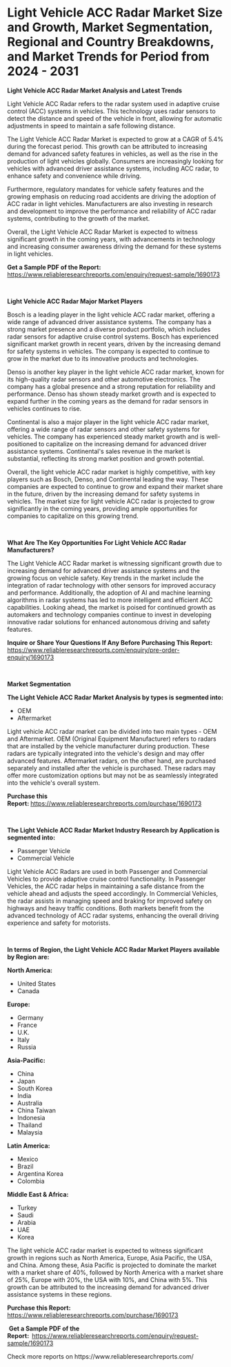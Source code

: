 <p><h1>Light Vehicle ACC Radar Market Size and Growth, Market Segmentation, Regional and Country Breakdowns, and Market Trends for Period from 2024 -  2031</h1></p><p><strong>Light Vehicle ACC Radar Market Analysis and Latest Trends</strong></p>
<p><p>Light Vehicle ACC Radar refers to the radar system used in adaptive cruise control (ACC) systems in vehicles. This technology uses radar sensors to detect the distance and speed of the vehicle in front, allowing for automatic adjustments in speed to maintain a safe following distance.</p><p>The Light Vehicle ACC Radar Market is expected to grow at a CAGR of 5.4% during the forecast period. This growth can be attributed to increasing demand for advanced safety features in vehicles, as well as the rise in the production of light vehicles globally. Consumers are increasingly looking for vehicles with advanced driver assistance systems, including ACC radar, to enhance safety and convenience while driving.</p><p>Furthermore, regulatory mandates for vehicle safety features and the growing emphasis on reducing road accidents are driving the adoption of ACC radar in light vehicles. Manufacturers are also investing in research and development to improve the performance and reliability of ACC radar systems, contributing to the growth of the market.</p><p>Overall, the Light Vehicle ACC Radar Market is expected to witness significant growth in the coming years, with advancements in technology and increasing consumer awareness driving the demand for these systems in light vehicles.</p></p>
<p><strong>Get a Sample PDF of the Report:&nbsp;</strong> <a href="https://www.reliableresearchreports.com/enquiry/request-sample/1690173">https://www.reliableresearchreports.com/enquiry/request-sample/1690173</a></p>
<p>&nbsp;</p>
<p><strong>Light Vehicle ACC Radar Major Market Players</strong></p>
<p><p>Bosch is a leading player in the light vehicle ACC radar market, offering a wide range of advanced driver assistance systems. The company has a strong market presence and a diverse product portfolio, which includes radar sensors for adaptive cruise control systems. Bosch has experienced significant market growth in recent years, driven by the increasing demand for safety systems in vehicles. The company is expected to continue to grow in the market due to its innovative products and technologies.</p><p>Denso is another key player in the light vehicle ACC radar market, known for its high-quality radar sensors and other automotive electronics. The company has a global presence and a strong reputation for reliability and performance. Denso has shown steady market growth and is expected to expand further in the coming years as the demand for radar sensors in vehicles continues to rise.</p><p>Continental is also a major player in the light vehicle ACC radar market, offering a wide range of radar sensors and other safety systems for vehicles. The company has experienced steady market growth and is well-positioned to capitalize on the increasing demand for advanced driver assistance systems. Continental's sales revenue in the market is substantial, reflecting its strong market position and growth potential.</p><p>Overall, the light vehicle ACC radar market is highly competitive, with key players such as Bosch, Denso, and Continental leading the way. These companies are expected to continue to grow and expand their market share in the future, driven by the increasing demand for safety systems in vehicles. The market size for light vehicle ACC radar is projected to grow significantly in the coming years, providing ample opportunities for companies to capitalize on this growing trend.</p></p>
<p>&nbsp;</p>
<p><strong>What Are The Key Opportunities For Light Vehicle ACC Radar Manufacturers?</strong></p>
<p><p>The Light Vehicle ACC Radar market is witnessing significant growth due to increasing demand for advanced driver assistance systems and the growing focus on vehicle safety. Key trends in the market include the integration of radar technology with other sensors for improved accuracy and performance. Additionally, the adoption of AI and machine learning algorithms in radar systems has led to more intelligent and efficient ACC capabilities. Looking ahead, the market is poised for continued growth as automakers and technology companies continue to invest in developing innovative radar solutions for enhanced autonomous driving and safety features.</p></p>
<p><strong>Inquire or Share Your Questions If Any Before Purchasing This Report:</strong> <a href="https://www.reliableresearchreports.com/enquiry/pre-order-enquiry/1690173">https://www.reliableresearchreports.com/enquiry/pre-order-enquiry/1690173</a></p>
<p>&nbsp;</p>
<p><strong>Market Segmentation</strong></p>
<p><strong>The Light Vehicle ACC Radar Market Analysis by types is segmented into:</strong></p>
<p><ul><li>OEM</li><li>Aftermarket</li></ul></p>
<p><p>Light vehicle ACC radar market can be divided into two main types - OEM and Aftermarket. OEM (Original Equipment Manufacturer) refers to radars that are installed by the vehicle manufacturer during production. These radars are typically integrated into the vehicle's design and may offer advanced features. Aftermarket radars, on the other hand, are purchased separately and installed after the vehicle is purchased. These radars may offer more customization options but may not be as seamlessly integrated into the vehicle's overall system.</p></p>
<p><strong>Purchase this Report:&nbsp;</strong><a href="https://www.reliableresearchreports.com/purchase/1690173">https://www.reliableresearchreports.com/purchase/1690173</a></p>
<p>&nbsp;</p>
<p><strong>The Light Vehicle ACC Radar Market Industry Research by Application is segmented into:</strong></p>
<p><ul><li>Passenger Vehicle</li><li>Commercial Vehicle</li></ul></p>
<p><p>Light Vehicle ACC Radars are used in both Passenger and Commercial Vehicles to provide adaptive cruise control functionality. In Passenger Vehicles, the ACC radar helps in maintaining a safe distance from the vehicle ahead and adjusts the speed accordingly. In Commercial Vehicles, the radar assists in managing speed and braking for improved safety on highways and heavy traffic conditions. Both markets benefit from the advanced technology of ACC radar systems, enhancing the overall driving experience and safety for motorists.</p></p>
<p>&nbsp;</p>
<p><strong>In terms of Region, the Light Vehicle ACC Radar Market Players available by Region are:</strong></p>
<p>
    <p> <strong> North America: </strong>
        <ul>
            <li>United States</li>
            <li>Canada</li>
        </ul>
        </p> 
    <p> <strong> Europe: </strong>
        <ul>
            <li>Germany</li>
            <li>France</li>
            <li>U.K.</li>
            <li>Italy</li>
            <li>Russia</li>
        </ul>
        </p> 
    <p> <strong> Asia-Pacific: </strong>
        <ul>
            <li>China</li>
            <li>Japan</li>
            <li>South Korea</li>
            <li>India</li>
            <li>Australia</li>
            <li>China Taiwan</li>
            <li>Indonesia</li>
            <li>Thailand</li>
            <li>Malaysia</li>
        </ul>
        </p> 
    <p> <strong> Latin America: </strong>
        <ul>
            <li>Mexico</li>
            <li>Brazil</li>
            <li>Argentina Korea</li>
            <li>Colombia</li>
        </ul>
        </p> 
    <p> <strong> Middle East & Africa: </strong>
        <ul>
            <li>Turkey</li>
            <li>Saudi</li>
            <li>Arabia</li>
            <li>UAE</li>
            <li>Korea</li>
        </ul>
    </p>
    </p>
<p><p>The light vehicle ACC radar market is expected to witness significant growth in regions such as North America, Europe, Asia Pacific, the USA, and China. Among these, Asia Pacific is projected to dominate the market with a market share of 40%, followed by North America with a market share of 25%, Europe with 20%, the USA with 10%, and China with 5%. This growth can be attributed to the increasing demand for advanced driver assistance systems in these regions.</p></p>
<p><strong>Purchase this Report: </strong><a href="https://www.reliableresearchreports.com/purchase/1690173">https://www.reliableresearchreports.com/purchase/1690173</a></p>
<p>&nbsp;<strong>Get a Sample PDF of the Report:&nbsp;&nbsp;</strong><a href="https://www.reliableresearchreports.com/enquiry/request-sample/1690173">https://www.reliableresearchreports.com/enquiry/request-sample/1690173</a></p>
<p><strong></strong></p>
<p>Check more reports on https://www.reliableresearchreports.com/</p>